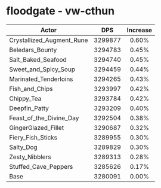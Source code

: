 # floodgate - vw-cthun
| Actor | DPS | Increase |
|---|:---:|:---:|
|Crystallized_Augment_Rune|3299877|0.60%|
|Beledars_Bounty|3294783|0.45%|
|Salt_Baked_Seafood|3294740|0.45%|
|Sweet_and_Spicy_Soup|3294459|0.44%|
|Marinated_Tenderloins|3294265|0.43%|
|Fish_and_Chips|3293997|0.42%|
|Chippy_Tea|3293784|0.42%|
|Deepfin_Patty|3293209|0.40%|
|Feast_of_the_Divine_Day|3292504|0.38%|
|GingerGlazed_Fillet|3290687|0.32%|
|Fiery_Fish_Sticks|3289955|0.30%|
|Salty_Dog|3289829|0.30%|
|Zesty_Nibblers|3289313|0.28%|
|Stuffed_Cave_Peppers|3285626|0.17%|
|Base|3280091|0.00%|
